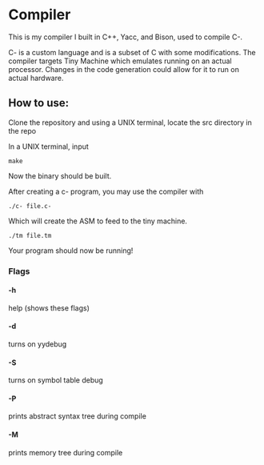 # Compiler
This is my compiler I built in C++, Yacc, and Bison, used to compile C-.

C- is a custom language and is a subset of C with some modifications.
The compiler targets Tiny Machine which emulates running on an actual processor.
Changes in the code generation could allow for it to run on actual hardware.


## How to use:
Clone the repository and using a UNIX terminal, locate the src directory in the repo

In a UNIX terminal, input 
```
make
```
Now the binary should be built.

After creating a c- program, you may use the compiler with
```
./c- file.c-
```
Which will create the ASM to feed to the tiny machine.
```
./tm file.tm
```
Your program should now be running!

### Flags
#### -h
help (shows these flags)

#### -d
turns on yydebug
#### -S
turns on symbol table debug
#### -P
prints abstract syntax tree during compile
#### -M
prints memory tree during compile


